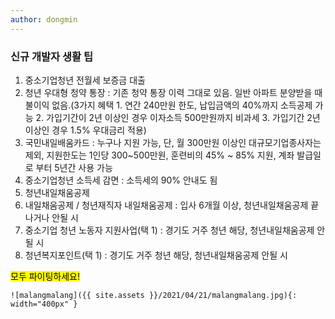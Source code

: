 ```yaml
---
author: dongmin
---
```

### **신규 개발자 생활 팁**

1. 중소기업청년 전월세 보증금 대출
2. 청년 우대형 청약 통장 : 기존 청약 통장 이력 그대로 있음. 일반 아파트 분양받을 때 불이익 없음.(3가지 혜택 1. 연간 240만원 한도, 납입금액의 40%까지 소득공제 가능 2. 가입기간이 2년 이상인 경우 이자소득 500만원까지 비과세 3. 가입기간 2년 이상인 경우 1.5% 우대금리 적용)
3. 국민내일배움카드 : 누구나 지원 가능, 단, 월 300만원 이상인 대규모기업종사자는 제외, 지원한도는 1인당 300~500만원, 훈련비의 45% ~ 85% 지원, 계좌 발급일로 부터 5년간 사용 가능
4. 중소기업청년 소득세 감면 : 소득세의 90% 안내도 됨
5. 청년내일채움공제
6. 내일채움공제 / 청년재직자 내일채움공제 : 입사 6개월 이상, 청년내일채움공제 끝나거나 안될 시
7. 중소기업 청년 노동자 지원사업(택 1) : 경기도 거주 청년 해당, 청년내일채움공제 안될 시
8. 청년복지포인트(택 1) : 경기도 거주 청년 해당, 청년내일채움공제 안될 시



<mark>모두 파이팅하세요!</mark>

```
![malangmalang]({{ site.assets }}/2021/04/21/malangmalang.jpg){: width="400px" }
```

